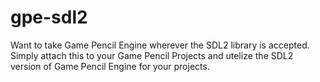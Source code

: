 # gpe-sdl2
Want to take Game Pencil Engine wherever the SDL2 library is accepted. Simply attach this to your Game Pencil Projects and utelize the SDL2 version of Game Pencil Engine for your projects. 
